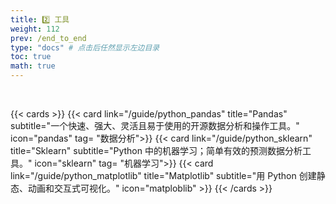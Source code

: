 ```yaml
---
title: 2️⃣ 工具
weight: 112
prev: /end_to_end
type: "docs" # 点击后任然显示左边目录
toc: true
math: true
---
```


<br>

{{< cards >}}
  {{< card link="/guide/python_pandas" title="Pandas" subtitle="一个快速、强大、灵活且易于使用的开源数据分析和操作工具。" icon="pandas" tag= "数据分析">}}
  {{< card link="/guide/python_sklearn" title="Sklearn" subtitle="Python 中的机器学习；简单有效的预测数据分析工具。" icon="sklearn" tag= "机器学习">}}
  {{< card link="/guide/python_matplotlib" title="Matplotlib" subtitle="用 Python 创建静态、动画和交互式可视化。" icon="matploblib" >}}
{{< /cards >}}

<br>

